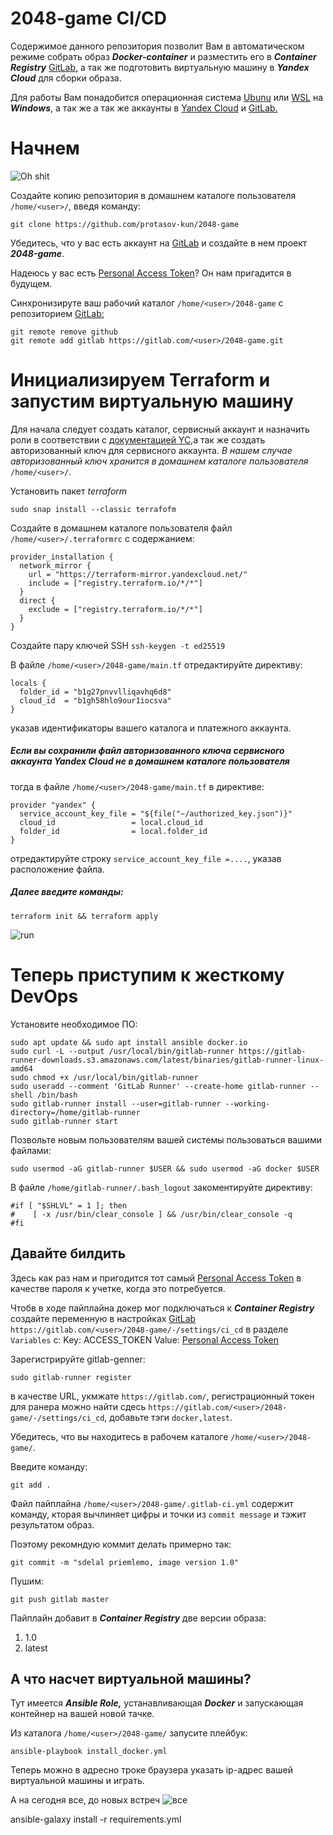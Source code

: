 # 2048-game CI/CD
Содержимое данного репозитория позволит Вам в автоматическом режиме собрать образ ***Docker-container*** и разместить его в ***Container Registry*** [GitLab,](https://about.gitlab.com/) а так же подготовить виртуальную машину в ***Yandex Cloud*** для сборки образа.

Для работы Вам понадобится операционная система [Ubunu](https://ubuntu.com/) или [WSL](https://learn.microsoft.com/ru-ru/windows/wsl/install) нa ***Windows***, а так же а так же аккаунты в [Yandex Cloud](https://console.cloud.yandex.ru/) и [GitLab.](https://about.gitlab.com/) 

# Начнем
![Oh shit](https://darkstalker.ru/wp-content/uploads/b/8/3/b836197c6ac8c466c1befe0d57938929.png)

Создайте копию репозитория в домашнем каталоге пользователя `/home/<user>/`, введя команду:
```
git clone https://github.com/protasov-kun/2048-game
```

Убедитесь, что у вас есть аккаунт на [GitLab](https://about.gitlab.com/) и создайте в нем проект ***2048-game***.

Надеюсь у вас есть [Personal Access Token](https://gitlab.com/-/user_settings/personal_access_tokens)? Он нам пригадится в будущем.

Синхронизируте ваш рабочий каталог `/home/<user>/2048-game` с репозиторием [GitLab:](https://about.gitlab.com/)
```
git remote remove github
git remote add gitlab https://gitlab.com/<user>/2048-game.git
```

# Инициализируем Terraform и запустим виртуальную машину

Для начала следует создать каталог, сервисный аккаунт и назначить роли в соответствии с [документацией YC,](https://cloud.yandex.ru/ru/docs/tutorials/infrastructure-management/terraform-quickstart#before-you-begin)а так же создать авторизованный ключ для сервисного аккаунта. *В нашем случае авторизованный ключ хранится в домашнем каталоге пользователя* `/home/<user>/`.

Установить пакет *terraform*
```
sudo snap install --classic terrafofm
```
Создайте в домашнем каталоге пользователя файл `/home/<user>/.terraformrc` с содержанием:
```
provider_installation {
  network_mirror {
    url = "https://terraform-mirror.yandexcloud.net/"
    include = ["registry.terraform.io/*/*"]
  }
  direct {
    exclude = ["registry.terraform.io/*/*"]
  }
}
```

Создайте пару ключей SSH `ssh-keygen -t ed25519`

В файле `/home/<user>/2048-game/main.tf` отредактируйте директиву:
```
locals {
  folder_id = "b1g27pnvvlliqavhq6d8"
  cloud_id  = "b1gh58hlo9our1iocsva"
}
```
указав идентификаторы вашего каталога и платежного аккаунта.

##### Если вы сохранили файл авторизованного ключа сервисного аккаунта Yandex Cloud не в домашнем каталоге пользователя
тогда в файле `/home/<user>/2048-game/main.tf` в директиве:
```
provider "yandex" {
  service_account_key_file = "${file("~/authorized_key.json")}"
  cloud_id                 = local.cloud_id
  folder_id                = local.folder_id
}
```
отредактируйте строку `service_account_key_file =....`, указав расположение файла.

##### Далее введите команды:
```
terraform init && terraform apply
```
![run](https://www.daidegasforum.com/images1/821/aston-martin-one-77-drift-slide-gif.gif)


# Теперь приступим к жесткому DevOps

Установите необходимое ПО:
```
sudo apt update && sudo apt install ansible docker.io
sudo curl -L --output /usr/local/bin/gitlab-runner https://gitlab-runner-downloads.s3.amazonaws.com/latest/binaries/gitlab-runner-linux-amd64
sudo chmod +x /usr/local/bin/gitlab-runner
sudo useradd --comment 'GitLab Runner' --create-home gitlab-runner --shell /bin/bash
sudo gitlab-runner install --user=gitlab-runner --working-directory=/home/gitlab-runner
sudo gitlab-runner start
```

Позвольте новым пользователям вашей системы пользоваться вашими файлами:
```
sudo usermod -aG gitlab-runner $USER && sudo usermod -aG docker $USER
```


В файле `/home/gitlab-runner/.bash_logout` закоментируйте директиву:
```
#if [ "$SHLVL" = 1 ]; then
#    [ -x /usr/bin/clear_console ] && /usr/bin/clear_console -q
#fi
```
## Давайте билдить

Здесь как раз нам и пригодится тот самый [Personal Access Token](https://gitlab.com/-/user_settings/personal_access_tokens) в качестве пароля к учетке, когда это потребуется.

Чтобв в ходе пайплайна докер мог подключаться к ***Container Registry*** создайте переменную в настройках [GitLab](https://about.gitlab.com/) `https://gitlab.com/<user>/2048-game/-/settings/ci_cd` в разделе `Variables` c:
Key: ACCESS_TOKEN
Value: [Personal Access Token](https://gitlab.com/-/user_settings/personal_access_tokens)

Зарегистрируйте gitlab-genner:
```
sudo gitlab-runner register
```
в качестве URL, укмжате `https://gitlab.com/`, регистрационный токен для ранера можно найти сдесь `https://gitlab.com/<user>/2048-game/-/settings/ci_cd`, добавьте тэги `docker,latest`.

Убедитесь, что вы находитесь в рабочем каталоге `/home/<user>/2048-game/`.

Введите команду:
```
git add .
```

Файл пайплайна `/home/<user>/2048-game/.gitlab-ci.yml` содержит команду, кторая вычлиняет цифры и точки из `commit message` и тэжит результатом образ.

Поэтому рекомндую коммит делать примерно так:
```
git commit -m "sdelal priemlemo, image version 1.0"
```

Пушим:
```
git push gitlab master
```

Пайплайн добавит в ***Container Registry*** две версии образа:
1. 1.0
2. latest

## А что насчет виртуальной машины?

Тут имеется ***Ansible Role,*** устанавливающая ***Docker*** и запускающая контейнер на вашей новой тачке.

Из каталога `/home/<user>/2048-game/` запусите плейбук:
```
ansible-playbook install_docker.yml
```
Теперь можно в адресно троке браузера указать ip-адрес вашей виртуальной машины и играть.

А на сегодня все, до новых встреч
![все](https://img2.joyreactor.cc/pics/post/длиннопост-реактор-помогающий-original-content-живность-5033160.gif)



ansible-galaxy install -r requirements.yml